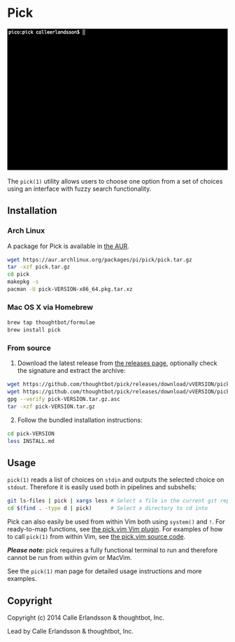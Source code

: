 # Pick

![pick(1) usage](screencast.gif)

The `pick(1)` utility allows users to choose one option from a set of choices
using an interface with fuzzy search functionality.

## Installation

### Arch Linux

A package for Pick is available in [the AUR].

```sh
wget https://aur.archlinux.org/packages/pi/pick/pick.tar.gz
tar -xzf pick.tar.gz
cd pick
makepkg -s
pacman -U pick-VERSION-x86_64.pkg.tar.xz
```

### Mac OS X via Homebrew

```sh
brew tap thoughtbot/formulae
brew install pick
```

### From source

1. Download the latest release from [the releases page], optionally check the
   signature and extract the archive:

```sh
wget https://github.com/thoughtbot/pick/releases/download/vVERSION/pick-VERSION.tar.gz
wget https://github.com/thoughtbot/pick/releases/download/vVERSION/pick-VERSION.tar.gz.asc
gpg --verify pick-VERSION.tar.gz.asc
tar -xzf pick-VERSION.tar.gz
```

2. Follow the bundled installation instructions:

```sh
cd pick-VERSION
less INSTALL.md
```

[the AUR]: https://aur.archlinux.org/packages/pick/
[the releases page]: https://github.com/thoughtbot/pick/releases/

## Usage

`pick(1)` reads a list of choices on `stdin` and outputs the selected choice on
`stdout`. Therefore it is easily used both in pipelines and subshells:

```sh
git ls-files | pick | xargs less # Select a file in the current git repository to view in less
cd $(find . -type d | pick)      # Select a directory to cd into
```

Pick can also easily be used from within Vim both using `system()` and `!`. For
ready-to-map functions, see [the pick.vim Vim plugin]. For examples of how to
call `pick(1)` from within Vim, see [the pick.vim source code].

***Please note:*** pick requires a fully functional terminal to run and
therefore cannot be run from within gvim or MacVim.

See the `pick(1)` man page for detailed usage instructions and more examples.

[the pick.vim Vim plugin]: https://github.com/thoughtbot/pick.vim/
[the pick.vim source code]: https://github.com/thoughtbot/pick.vim/blob/master/plugin/pick.vim

## Copyright

Copyright (c) 2014 Calle Erlandsson & thoughtbot, Inc.

Lead by Calle Erlandsson & thoughtbot, Inc.
